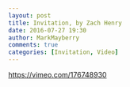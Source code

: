 ```yaml
---
layout: post
title: Invitation, by Zach Henry
date: 2016-07-27 19:30
author: MarkMayberry
comments: true
categories: [Invitation, Video]
---
```

https://vimeo.com/176748930
